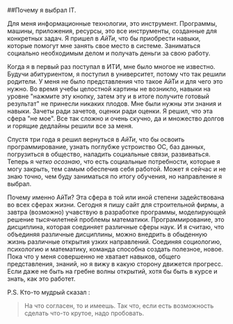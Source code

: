 ##Почему я выбрал IT.

Для меня информационные технологии, это инструмент. Программы, машины, приложения, ресурсы, это все инструменты,
созданные для конкретных задач. Я пришел в *АйТи*, что бы приобрести навыки, которые помогут мне занять свое место в системе.
Заниматься социально необходимым делом и получать деньги за свою работу.
	
Когда я в первый раз поступал в ИТИ, мне было многое не известно. Будучи абитуриентом, я поступил в университет, 
потому что так решили родители. У меня не было представления что такое АйТи и для чего это нужно. Во время учебы целостной
картины не возникло, навыки на уровне "нажмите эту кнопку, затем эту и в итоге получите готовый результат" не принесли 
никаких плодов. Мне были нужны эти знания и навыки. Зачеты ради зачетов, оценки ради оценки. Я решил, что эта сфера "не мое".
Все так сложно и очень скучно, да и множество долгов и горящие дедлайны решили все за меня. 

Спустя три года я решил вернуться в *АйТи*, что бы освоить программирование, узнать поглубже устроиство ОС, баз данных,
погрузиться в общество, наладить социальные связи, развиваться. Теперь я *четко осознаю*, что есть социальные потребности, 
которые я могу закрыть, тем самым обеспечив себя работой. Может я сейчас и не знаю точно, чем буду заниматься по итогу 
обучения, но направление я выбрал. 

Почему именно АйТи? Эта сфера в той или иной степени задействована во всех сферах жизни. Сегодня я пишу сайт для 
строительной фирмы, а завтра (возможно) учавствую в разработке программы, моделирующей решение тысячилетней проблемы математики. 
Программирование, это дисциплина, которая соединяет различные сферы наук. И я считаю, что объединяя различные дисциплины, 
можно внедрить в обыденную жизнь различные открытия узких направлений. Соединяя социологию, психологию и математику, 
команда способна создать полезное, новое. Пока что у меня совершенно не хватает навыков, общего представления, знаний,
но я вижу в какую сторону движется прогресс. Если даже не быть на гребне волны открытий, хотя бы быть в курсе и знать, 
как это работет. 

P.S. Кто-то мудрый сказал :
>На что согласен, то и имеешь. 
Так что, если есть возможность сделать что-то крутое, надо пробовать. 
